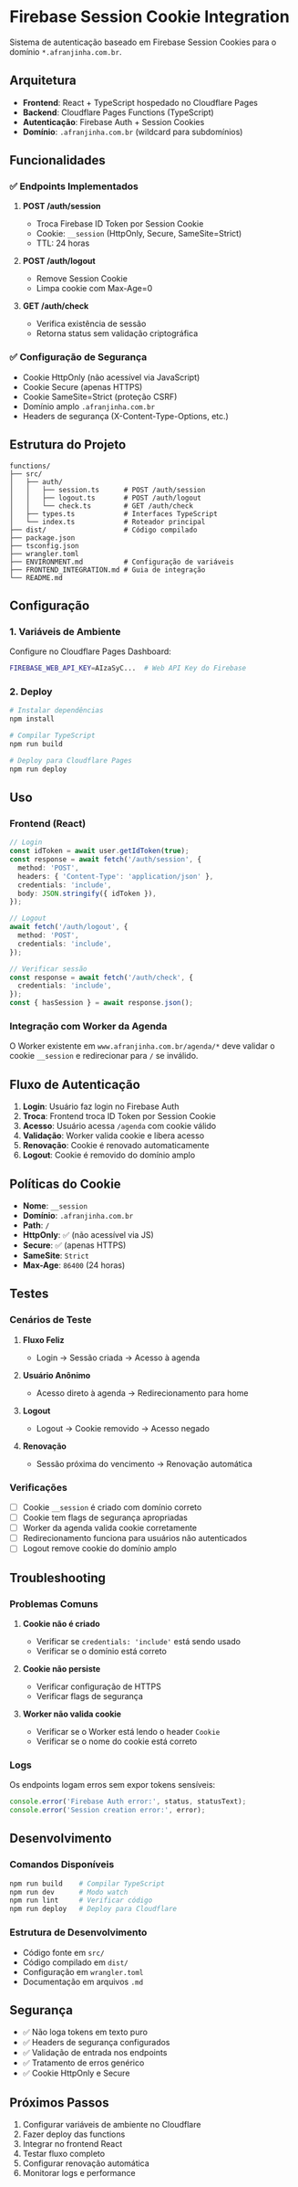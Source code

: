 # Firebase Session Cookie Integration

Sistema de autenticação baseado em Firebase Session Cookies para o domínio `*.afranjinha.com.br`.

## Arquitetura

- **Frontend**: React + TypeScript hospedado no Cloudflare Pages
- **Backend**: Cloudflare Pages Functions (TypeScript)
- **Autenticação**: Firebase Auth + Session Cookies
- **Domínio**: `.afranjinha.com.br` (wildcard para subdomínios)

## Funcionalidades

### ✅ Endpoints Implementados

1. **POST /auth/session**
   - Troca Firebase ID Token por Session Cookie
   - Cookie: `__session` (HttpOnly, Secure, SameSite=Strict)
   - TTL: 24 horas

2. **POST /auth/logout**
   - Remove Session Cookie
   - Limpa cookie com Max-Age=0

3. **GET /auth/check**
   - Verifica existência de sessão
   - Retorna status sem validação criptográfica

### ✅ Configuração de Segurança

- Cookie HttpOnly (não acessível via JavaScript)
- Cookie Secure (apenas HTTPS)
- Cookie SameSite=Strict (proteção CSRF)
- Domínio amplo `.afranjinha.com.br`
- Headers de segurança (X-Content-Type-Options, etc.)

## Estrutura do Projeto

```
functions/
├── src/
│   ├── auth/
│   │   ├── session.ts      # POST /auth/session
│   │   ├── logout.ts       # POST /auth/logout
│   │   └── check.ts        # GET /auth/check
│   ├── types.ts            # Interfaces TypeScript
│   └── index.ts            # Roteador principal
├── dist/                   # Código compilado
├── package.json
├── tsconfig.json
├── wrangler.toml
├── ENVIRONMENT.md          # Configuração de variáveis
├── FRONTEND_INTEGRATION.md # Guia de integração
└── README.md
```

## Configuração

### 1. Variáveis de Ambiente

Configure no Cloudflare Pages Dashboard:

```bash
FIREBASE_WEB_API_KEY=AIzaSyC...  # Web API Key do Firebase
```

### 2. Deploy

```bash
# Instalar dependências
npm install

# Compilar TypeScript
npm run build

# Deploy para Cloudflare Pages
npm run deploy
```

## Uso

### Frontend (React)

```typescript
// Login
const idToken = await user.getIdToken(true);
const response = await fetch('/auth/session', {
  method: 'POST',
  headers: { 'Content-Type': 'application/json' },
  credentials: 'include',
  body: JSON.stringify({ idToken }),
});

// Logout
await fetch('/auth/logout', {
  method: 'POST',
  credentials: 'include',
});

// Verificar sessão
const response = await fetch('/auth/check', {
  credentials: 'include',
});
const { hasSession } = await response.json();
```

### Integração com Worker da Agenda

O Worker existente em `www.afranjinha.com.br/agenda/*` deve validar o cookie `__session` e redirecionar para `/` se inválido.

## Fluxo de Autenticação

1. **Login**: Usuário faz login no Firebase Auth
2. **Troca**: Frontend troca ID Token por Session Cookie
3. **Acesso**: Usuário acessa `/agenda` com cookie válido
4. **Validação**: Worker valida cookie e libera acesso
5. **Renovação**: Cookie é renovado automaticamente
6. **Logout**: Cookie é removido do domínio amplo

## Políticas do Cookie

- **Nome**: `__session`
- **Domínio**: `.afranjinha.com.br`
- **Path**: `/`
- **HttpOnly**: ✅ (não acessível via JS)
- **Secure**: ✅ (apenas HTTPS)
- **SameSite**: `Strict`
- **Max-Age**: `86400` (24 horas)

## Testes

### Cenários de Teste

1. **Fluxo Feliz**
   - Login → Sessão criada → Acesso à agenda

2. **Usuário Anônimo**
   - Acesso direto à agenda → Redirecionamento para home

3. **Logout**
   - Logout → Cookie removido → Acesso negado

4. **Renovação**
   - Sessão próxima do vencimento → Renovação automática

### Verificações

- [ ] Cookie `__session` é criado com domínio correto
- [ ] Cookie tem flags de segurança apropriadas
- [ ] Worker da agenda valida cookie corretamente
- [ ] Redirecionamento funciona para usuários não autenticados
- [ ] Logout remove cookie do domínio amplo

## Troubleshooting

### Problemas Comuns

1. **Cookie não é criado**
   - Verificar se `credentials: 'include'` está sendo usado
   - Verificar se o domínio está correto

2. **Cookie não persiste**
   - Verificar configuração de HTTPS
   - Verificar flags de segurança

3. **Worker não valida cookie**
   - Verificar se o Worker está lendo o header `Cookie`
   - Verificar se o nome do cookie está correto

### Logs

Os endpoints logam erros sem expor tokens sensíveis:

```typescript
console.error('Firebase Auth error:', status, statusText);
console.error('Session creation error:', error);
```

## Desenvolvimento

### Comandos Disponíveis

```bash
npm run build    # Compilar TypeScript
npm run dev      # Modo watch
npm run lint     # Verificar código
npm run deploy   # Deploy para Cloudflare
```

### Estrutura de Desenvolvimento

- Código fonte em `src/`
- Código compilado em `dist/`
- Configuração em `wrangler.toml`
- Documentação em arquivos `.md`

## Segurança

- ✅ Não loga tokens em texto puro
- ✅ Headers de segurança configurados
- ✅ Validação de entrada nos endpoints
- ✅ Tratamento de erros genérico
- ✅ Cookie HttpOnly e Secure

## Próximos Passos

1. Configurar variáveis de ambiente no Cloudflare
2. Fazer deploy das functions
3. Integrar no frontend React
4. Testar fluxo completo
5. Configurar renovação automática
6. Monitorar logs e performance
